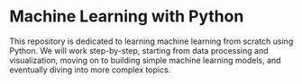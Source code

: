# Machine Learning with Python

This repository is dedicated to learning machine learning from scratch using Python. We will work step-by-step, starting from data processing and visualization, moving on to building simple machine learning models, and eventually diving into more complex topics.


